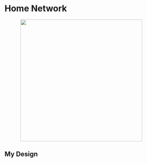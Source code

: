 # Home Network


<p align="center">
<img src="0readmepics/real_pic.jpg" height="400">
</p>

## My Design
